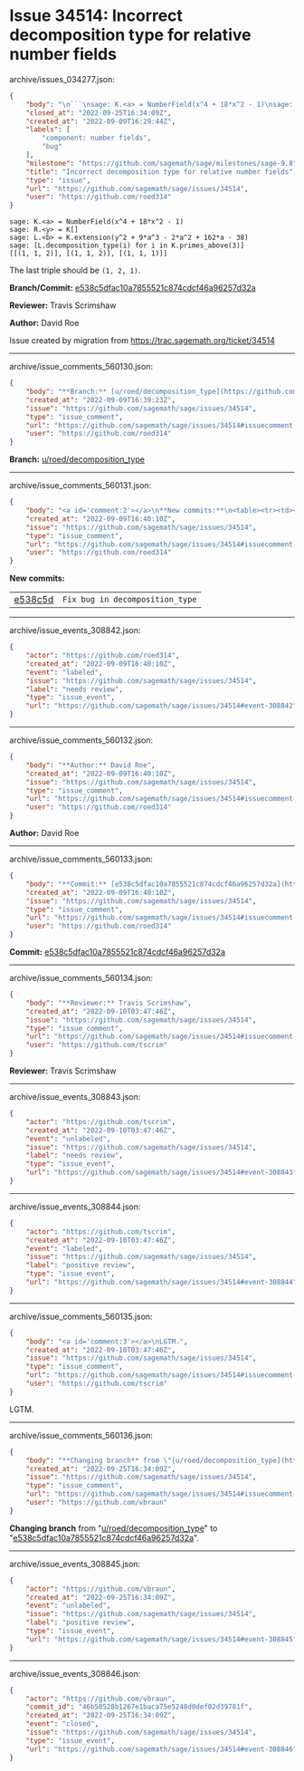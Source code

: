 # Issue 34514: Incorrect decomposition type for relative number fields

archive/issues_034277.json:
```json
{
    "body": "\n```\nsage: K.<a> = NumberField(x^4 + 18*x^2 - 1)\nsage: R.<y> = K[]\nsage: L.<b> = K.extension(y^2 + 9*a^3 - 2*a^2 + 162*a - 38)\nsage: [L.decomposition_type(i) for i in K.primes_above(3)]\n[[(1, 1, 2)], [(1, 1, 2)], [(1, 1, 1)]]\n```\nThe last triple should be `(1, 2, 1)`.\n\n**Branch/Commit:** [e538c5dfac10a7855521c874cdcf46a96257d32a](https://github.com/sagemath/sagetrac-mirror/commit/e538c5dfac10a7855521c874cdcf46a96257d32a)\n\n**Reviewer:** Travis Scrimshaw\n\n**Author:** David Roe\n\nIssue created by migration from https://trac.sagemath.org/ticket/34514\n\n",
    "closed_at": "2022-09-25T16:34:09Z",
    "created_at": "2022-09-09T16:29:44Z",
    "labels": [
        "component: number fields",
        "bug"
    ],
    "milestone": "https://github.com/sagemath/sage/milestones/sage-9.8",
    "title": "Incorrect decomposition type for relative number fields",
    "type": "issue",
    "url": "https://github.com/sagemath/sage/issues/34514",
    "user": "https://github.com/roed314"
}
```

```
sage: K.<a> = NumberField(x^4 + 18*x^2 - 1)
sage: R.<y> = K[]
sage: L.<b> = K.extension(y^2 + 9*a^3 - 2*a^2 + 162*a - 38)
sage: [L.decomposition_type(i) for i in K.primes_above(3)]
[[(1, 1, 2)], [(1, 1, 2)], [(1, 1, 1)]]
```
The last triple should be `(1, 2, 1)`.

**Branch/Commit:** [e538c5dfac10a7855521c874cdcf46a96257d32a](https://github.com/sagemath/sagetrac-mirror/commit/e538c5dfac10a7855521c874cdcf46a96257d32a)

**Reviewer:** Travis Scrimshaw

**Author:** David Roe

Issue created by migration from https://trac.sagemath.org/ticket/34514





---

archive/issue_comments_560130.json:
```json
{
    "body": "**Branch:** [u/roed/decomposition_type](https://github.com/sagemath/sagetrac-mirror/tree/u/roed/decomposition_type)",
    "created_at": "2022-09-09T16:39:23Z",
    "issue": "https://github.com/sagemath/sage/issues/34514",
    "type": "issue_comment",
    "url": "https://github.com/sagemath/sage/issues/34514#issuecomment-560130",
    "user": "https://github.com/roed314"
}
```

**Branch:** [u/roed/decomposition_type](https://github.com/sagemath/sagetrac-mirror/tree/u/roed/decomposition_type)



---

archive/issue_comments_560131.json:
```json
{
    "body": "<a id='comment:2'></a>\n**New commits:**\n<table><tr><td><a href=\"https://github.com/sagemath/sagetrac-mirror/commit/e538c5dfac10a7855521c874cdcf46a96257d32a\">e538c5d</a></td><td><code>Fix bug in decomposition_type</code></td></tr></table>\n",
    "created_at": "2022-09-09T16:40:10Z",
    "issue": "https://github.com/sagemath/sage/issues/34514",
    "type": "issue_comment",
    "url": "https://github.com/sagemath/sage/issues/34514#issuecomment-560131",
    "user": "https://github.com/roed314"
}
```

<a id='comment:2'></a>
**New commits:**
<table><tr><td><a href="https://github.com/sagemath/sagetrac-mirror/commit/e538c5dfac10a7855521c874cdcf46a96257d32a">e538c5d</a></td><td><code>Fix bug in decomposition_type</code></td></tr></table>




---

archive/issue_events_308842.json:
```json
{
    "actor": "https://github.com/roed314",
    "created_at": "2022-09-09T16:40:10Z",
    "event": "labeled",
    "issue": "https://github.com/sagemath/sage/issues/34514",
    "label": "needs review",
    "type": "issue_event",
    "url": "https://github.com/sagemath/sage/issues/34514#event-308842"
}
```



---

archive/issue_comments_560132.json:
```json
{
    "body": "**Author:** David Roe",
    "created_at": "2022-09-09T16:40:10Z",
    "issue": "https://github.com/sagemath/sage/issues/34514",
    "type": "issue_comment",
    "url": "https://github.com/sagemath/sage/issues/34514#issuecomment-560132",
    "user": "https://github.com/roed314"
}
```

**Author:** David Roe



---

archive/issue_comments_560133.json:
```json
{
    "body": "**Commit:** [e538c5dfac10a7855521c874cdcf46a96257d32a](https://github.com/sagemath/sagetrac-mirror/commit/e538c5dfac10a7855521c874cdcf46a96257d32a)",
    "created_at": "2022-09-09T16:40:10Z",
    "issue": "https://github.com/sagemath/sage/issues/34514",
    "type": "issue_comment",
    "url": "https://github.com/sagemath/sage/issues/34514#issuecomment-560133",
    "user": "https://github.com/roed314"
}
```

**Commit:** [e538c5dfac10a7855521c874cdcf46a96257d32a](https://github.com/sagemath/sagetrac-mirror/commit/e538c5dfac10a7855521c874cdcf46a96257d32a)



---

archive/issue_comments_560134.json:
```json
{
    "body": "**Reviewer:** Travis Scrimshaw",
    "created_at": "2022-09-10T03:47:46Z",
    "issue": "https://github.com/sagemath/sage/issues/34514",
    "type": "issue_comment",
    "url": "https://github.com/sagemath/sage/issues/34514#issuecomment-560134",
    "user": "https://github.com/tscrim"
}
```

**Reviewer:** Travis Scrimshaw



---

archive/issue_events_308843.json:
```json
{
    "actor": "https://github.com/tscrim",
    "created_at": "2022-09-10T03:47:46Z",
    "event": "unlabeled",
    "issue": "https://github.com/sagemath/sage/issues/34514",
    "label": "needs review",
    "type": "issue_event",
    "url": "https://github.com/sagemath/sage/issues/34514#event-308843"
}
```



---

archive/issue_events_308844.json:
```json
{
    "actor": "https://github.com/tscrim",
    "created_at": "2022-09-10T03:47:46Z",
    "event": "labeled",
    "issue": "https://github.com/sagemath/sage/issues/34514",
    "label": "positive review",
    "type": "issue_event",
    "url": "https://github.com/sagemath/sage/issues/34514#event-308844"
}
```



---

archive/issue_comments_560135.json:
```json
{
    "body": "<a id='comment:3'></a>\nLGTM.",
    "created_at": "2022-09-10T03:47:46Z",
    "issue": "https://github.com/sagemath/sage/issues/34514",
    "type": "issue_comment",
    "url": "https://github.com/sagemath/sage/issues/34514#issuecomment-560135",
    "user": "https://github.com/tscrim"
}
```

<a id='comment:3'></a>
LGTM.



---

archive/issue_comments_560136.json:
```json
{
    "body": "**Changing branch** from \"[u/roed/decomposition_type](https://github.com/sagemath/sagetrac-mirror/tree/u/roed/decomposition_type)\" to \"[e538c5dfac10a7855521c874cdcf46a96257d32a](https://github.com/sagemath/sagetrac-mirror/commit/e538c5dfac10a7855521c874cdcf46a96257d32a)\".",
    "created_at": "2022-09-25T16:34:09Z",
    "issue": "https://github.com/sagemath/sage/issues/34514",
    "type": "issue_comment",
    "url": "https://github.com/sagemath/sage/issues/34514#issuecomment-560136",
    "user": "https://github.com/vbraun"
}
```

**Changing branch** from "[u/roed/decomposition_type](https://github.com/sagemath/sagetrac-mirror/tree/u/roed/decomposition_type)" to "[e538c5dfac10a7855521c874cdcf46a96257d32a](https://github.com/sagemath/sagetrac-mirror/commit/e538c5dfac10a7855521c874cdcf46a96257d32a)".



---

archive/issue_events_308845.json:
```json
{
    "actor": "https://github.com/vbraun",
    "created_at": "2022-09-25T16:34:09Z",
    "event": "unlabeled",
    "issue": "https://github.com/sagemath/sage/issues/34514",
    "label": "positive review",
    "type": "issue_event",
    "url": "https://github.com/sagemath/sage/issues/34514#event-308845"
}
```



---

archive/issue_events_308846.json:
```json
{
    "actor": "https://github.com/vbraun",
    "commit_id": "46b50528b1267e1baca75e5248d0def02d39781f",
    "created_at": "2022-09-25T16:34:09Z",
    "event": "closed",
    "issue": "https://github.com/sagemath/sage/issues/34514",
    "type": "issue_event",
    "url": "https://github.com/sagemath/sage/issues/34514#event-308846"
}
```
